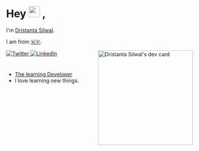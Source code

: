 # Hey  <img alt="wave" src="https://github.com/TheDudeThatCode/TheDudeThatCode/raw/master/Assets/Hi.gif" width="30"/> ,

I'm [Dristanta Silwal](https://dristantasilwal.com.np).

I am from [🇳🇵](https://en.wikipedia.org/wiki/Nepal).

<div align="left">
  <a href="https://twitter.com/DristantaSilwal">
    <img
      src="https://img.shields.io/twitter/follow/DristantaSilwal?label=Twitter&logo=twitter&style=flat-square&color=00acee&logoColor=ffffff"
      alt="Twitter"
    />
  </a>
  <a href="https://www.linkedin.com/in/dristantasilwal/">
    <img
      src="https://img.shields.io/static/v1?logo=linkedin&style=flat-square&color=0072b1&label=LinkedIn&message=%E2%98%86"
      alt="LinkedIn"
    />
  </a>

  <a href="https://app.daily.dev/Dristanta" target="_blank">
    <img
      alt="Dristanta Silwal's dev card"
      width="256"
      align="right"
      src="https://api.daily.dev/devcards/5e5335e7feec40689a3920acf998971d.png?r=7ec"
    />
  </a>
</div>

#

- [The learning Developer](https://dristantasilwal.com.np)
- I love learning new things.

